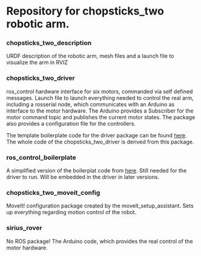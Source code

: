 # Repository for chopsticks_two robotic arm.

### chopsticks_two_description
URDF description of the robotic arm, mesh files and a launch file to visualize the arm in RVIZ

### chopsticks_two_driver
ros_control hardware interface for six motors, commanded via self defined messages. Launch file to launch everything needed to control the real arm, including a rosserial node, which communicates with an Arduino as interface to the motor hardware. The Arduino provides a Subscriber for the motor command topic and publishes the current motor states. The package also provides a configuration file for the controllers.

The template boilerplate code for the driver package can be found [here](https://github.com/PickNikRobotics/ros_control_boilerplate). The whole code of the chopsticks_two_driver is derived from this package.

### ros_control_boilerplate
A simplified version of the boilerplat code from [here](https://github.com/PickNikRobotics/ros_control_boilerplate). Still needed for the driver to run. Will be embedded in the driver in later versions.

### chopsticks_two_moveit_config
MoveIt! configuration package created by the moveit_setup_assistant. Sets up everything regarding motion control of the robot.

### sirius_rover
No ROS package! The Arduino code, which provides the real control of the motor hardware.
